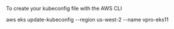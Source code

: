 To create your kubeconfig file with the AWS CLI

aws eks update-kubeconfig --region us-west-2 --name vpro-eks11
